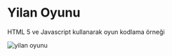 # Yilan Oyunu
 HTML 5 ve Javascript kullanarak oyun kodlama örneği
 
![yilan oyunu](https://user-images.githubusercontent.com/42176018/142940288-42eb049c-c50b-4696-b71e-b7b64d6fdd67.png)
